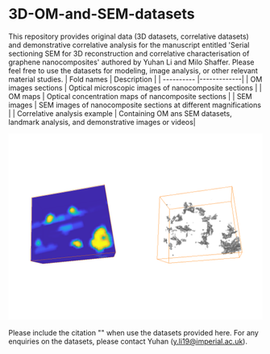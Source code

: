# 3D-OM-and-SEM-datasets
This repository provides original data (3D datasets, correlative datasets) and demonstrative correlative analysis for the manuscript entitled 'Serial sectioning SEM for 3D reconstruction and correlative characterisation of graphene nanocomposites' authored by Yuhan Li and Milo Shaffer. Please feel free to use the datasets for modeling, image analysis, or other relevant material studies. 
| Fold names | Description |
| ---------- |-------------|
| OM images sections            | Optical microscopic images of nanocomposite sections                                    |
| OM maps                       | Optical concentration maps of nancomposite sections                                  |
| SEM images                    | SEM images of nanocomposite sections at different magnifications                     |
| Correlative analysis example  | Containing OM ans SEM datasets, landmark analysis, and demonstrative images or videos|

![image](https://github.com/Yuhan-ctrl/3D-OM-and-SEM-datasets/blob/main/Elicarb%20graphene%20nanocomposites/Correlate%20analysis%20example%20-%2010kX/view/3Drandomsnapshot_withcolour.tif)

Please include the citation "" when use the datasets provided here. For any enquiries on the datasets, please contact Yuhan (y.li19@imperial.ac.uk).

